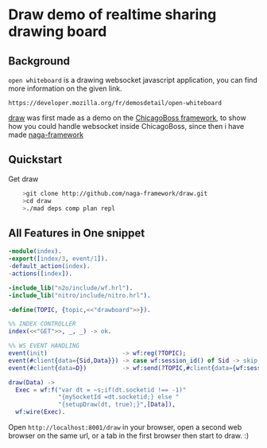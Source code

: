 Draw demo of realtime sharing drawing board
===========================================

Background
----------

`open whiteboard` is a drawing websocket javascript application,
you can find more information on the given link. 

    https://developer.mozilla.org/fr/demosdetail/open-whiteboard

[draw](http://github.com/mihawk/draw) was first made as a demo on the [ChicagoBoss framework](http://chicagoboss.org), to show how you could
handle websocket inside ChicagoBoss, since then i have made [naga-framework](http://github.com/naga-framework/naga)

Quickstart
----------

Get draw

```sh
    >git clone http://github.com/naga-framework/draw.git
    >cd draw
    >./mad deps comp plan repl
```
    
All Features in One snippet
---------------------------

```erlang
-module(index).
-export([index/3, event/1]).
-default_action(index).
-actions([index]).

-include_lib("n2o/include/wf.hrl").
-include_lib("nitro/include/nitro.hrl").

-define(TOPIC, {topic,<<"drawboard">>}).

%% INDEX CONTROLLER
index(<<"GET">>, _, _) -> ok.

%% WS EVENT HANDLING
event(init)                     -> wf:reg(?TOPIC);
event(#client{data={Sid,Data}}) -> case wf:session_id() of Sid -> skip; _-> draw(Data) end;
event(#client{data=D})          -> wf:send(?TOPIC,#client{data={wf:session_id(),D}}).

draw(Data) -> 
  Exec = wf:f("var dt = ~s;if(dt.socketid !== -1)"
              "{mySocketId =dt.socketid;} else "
              "{setupDraw(dt, true);}",[Data]),
  wf:wire(Exec).
```

Open `http://localhost:8001/draw` in your browser,
open a second web browser on the same url, or a tab
in the first browser then start to draw. :)
